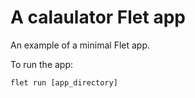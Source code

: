 # A calaulator Flet app

An example of a minimal Flet app.

To run the app:

```
flet run [app_directory]
```